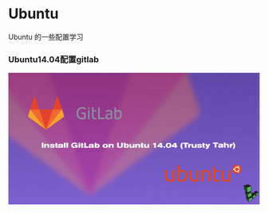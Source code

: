 # Ubuntu
Ubuntu 的一些配置学习
### Ubuntu14.04配置gitlab
![WechatIMG2](https://github.com/DeerKing007/Ubuntu/blob/master/pic/WechatIMG26.png)

